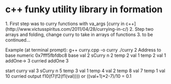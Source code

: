 <h1>c++ funky utility library in formation</h1>
1. First step was to curry functions with va_args [curry in c++](http://www.victusspiritus.com/2011/04/28/currying-in-c/)
2. Step two arrays and folding, change curry to take in arrays of functions 
3. to be continued...


Example (at terminal prompt):
g++ curry.cpp -o curry
./curry 2
Address to base numeric 0x7fff5fbfdbc8 base val 2
sCurry n 2
temp 2 val 1
temp 2 val 1
addOne-> 3 curried addOne 3

start curry val 3
sCurry n 5
temp 3 val 1
temp 4 val 2
temp 8 val 7
temp 1 val 10
curried output f10(f7(f2(f1(val)))) or ((val+1)*2-7)/10 = 0.1
